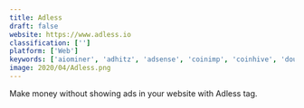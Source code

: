 ```yaml
---
title: Adless
draft: false 
website: https://www.adless.io
classification: ['']
platform: ['Web']
keywords: ['aiominer', 'adhitz', 'adsense', 'coinimp', 'coinhive', 'doubleclick_for_publishers', 'honeygain', 'honeyminer', 'minergate', 'winminer']
image: 2020/04/Adless.png
---
```

Make money without showing ads in your website with Adless tag.